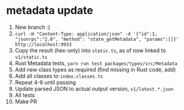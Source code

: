 # metadata update

1. New branch :)
2. `curl -H "Content-Type: application/json" -d '{"id":1, "jsonrpc":"2.0", "method": "state_getMetadata", "params":[]}' http://localhost:9933`
3. Copy the result (hex-only) into `static.ts`, as of now linked to `v1/static.ts`
4. Rust Metadata tests, `yarn run test packages/types/src/Metadata`
5. Add new class types as required (find missing in Rust code, add)
6. Add all classes to `index.classes.ts`
7. Repeat 4-6 until passing
8. Update parsed JSON to actual output version, `v1/latest.*.json`
9. All tests
10. Make PR
